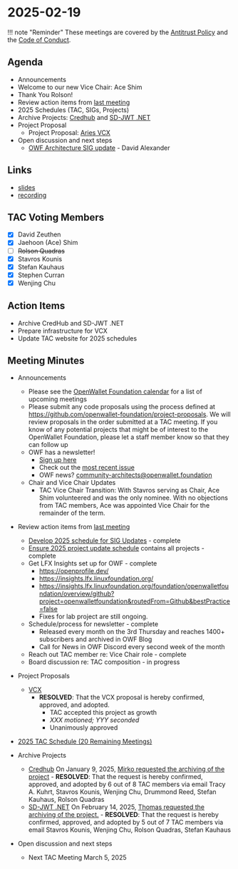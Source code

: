 # 2025-02-19

!!! note "Reminder"
    These meetings are covered by the [Antitrust Policy](../../governance/antitrust.md) and the [Code of Conduct](../../governance/code-of-conduct.md).

## Agenda
- Announcements
- Welcome to our new Vice Chair: Ace Shim
- Thank You Rolson!
- Review action items from [last meeting](../2025/2025-02-05.md#action-items)
- 2025 Schedules (TAC, SIGs, Projects)
- Archive Projects: [Credhub](https://tac.openwallet.foundation/projects/credhub/) and [SD-JWT .NET](https://github.com/openwallet-foundation/tac/pull/202/files)
- Project Proposal
    - Project Proposal: [Aries VCX](https://github.com/openwallet-foundation/project-proposals/pull/54)
- Open discussion and next steps
    - [OWF Architecture SIG update](https://docs.google.com/presentation/d/1mPz8_ApkV948FtYiOC8yj_O4ueVSAS2XxU7FmzZsgVk/edit#slide=id.g60983a5e44c42b07_61) - David Alexander

## Links
- [slides](https://docs.google.com/presentation/d/1dkWe8QQJ8yZo--EpObrOpCI84uHEH0ii1ccLop_7Bdk/edit?usp=sharing)
- [recording]()

## TAC Voting Members

- [x] David Zeuthen
- [x] Jaehoon (Ace) Shim
- [ ] ~~Rolson Quadras~~
- [x] Stavros Kounis
- [x] Stefan Kauhaus
- [x] Stephen Curran
- [x] Wenjing Chu

## Action Items
- Archive CredHub and SD-JWT .NET
- Prepare infrastructure for VCX
- Update TAC website for 2025 schedules


## Meeting Minutes
- Announcements
    - Please see the [OpenWallet Foundation calendar](https://zoom-lfx.platform.linuxfoundation.org/meetings/openwalletfoundation) for a list of upcoming meetings
    - Please submit any code proposals using the process defined at https://github.com/openwallet-foundation/project-proposals. We will review proposals in the order submitted at a TAC meeting. If you know of any potential projects that might be of interest to the OpenWallet Foundation, please let a staff member know so that they can follow up
    - OWF has a newsletter! 
        - [Sign up here](https://openwallet.foundation/newsletter/)
        - Check out the [most recent issue](https://openwallet.foundation/newsletter/) 
        - OWF news? [community-architects@openwallet.foundation](mailto:community-architects@openwallet.foundation)
    - Chair and Vice Chair Updates
        - TAC Vice Chair Transition: With Stavros serving as Chair, Ace Shim volunteered and was the only nominee. With no objections from TAC members, Ace was appointed Vice Chair for the remainder of the term.
- Review action items from [last meeting](../2025/2025-02-05.md#action-items)
    - [Develop 2025 schedule for SIG Updates](https://tac.openwallet.foundation/SIGs/updates/2025/) - complete
    - [Ensure 2025 project update schedule](https://tac.openwallet.foundation/projects/reviews/2025/) contains all projects - complete
    - Get LFX Insights set up for OWF - complete
        - https://openprofile.dev/
        - https://insights.lfx.linuxfoundation.org/
        - https://insights.lfx.linuxfoundation.org/foundation/openwalletfoundation/overview/github?project=openwalletfoundation&routedFrom=Github&bestPractice=false
        - Fixes for lab project are still ongoing.
    - Schedule/process for newsletter - complete
        - Released every month on the 3rd Thursday and reaches 1400+ subscribers and archived in OWF Blog
        - Call for News in OWF Discord every second week of the month
    - Reach out TAC member re: Vice Chair role - complete
    - Board discussion re: TAC composition - in progress


- Project Proposals
    - [VCX](https://github.com/openwallet-foundation/project-proposals/pull/54) 
        - **RESOLVED**: That the VCX proposal is hereby confirmed, approved, and adopted.
            - TAC accepted this project as growth
            - _XXX motioned; YYY seconded_
            - Unanimously approved

- [2025 TAC Schedule (20 Remaining Meetings)](https://docs.google.com/presentation/d/1dkWe8QQJ8yZo--EpObrOpCI84uHEH0ii1ccLop_7Bdk/edit#slide=id.g334d91c420f_1_7)

- Archive Projects
    - [Credhub](https://tac.openwallet.foundation/projects/credhub/)
      On January 9, 2025, [Mirko requested the archiving of the project](https://lists.openwallet.foundation/g/TAC/message/190)
          - **RESOLVED**: That the request is hereby confirmed, approved, and adopted by 6 out of 8 TAC members via email
            Tracy A. Kuhrt, Stavros Kounis, Wenjing Chu, Drummond Reed, Stefan Kauhaus, Rolson Quadras
    - [SD-JWT .NET](https://tac.openwallet.foundation/projects/sd-jwt-dotnet/)
      On February 14, 2025, [Thomas requested the archiving of the project.](https://lists.openwallet.foundation/g/TAC/message/201)
          - **RESOLVED**: That the request is hereby confirmed, approved, and adopted by 5 out of 7 TAC members via email
            Stavros Kounis, Wenjing Chu, Rolson Quadras, Stefan Kauhaus           


- Open discussion and next steps
    - Next TAC Meeting March 5, 2025

